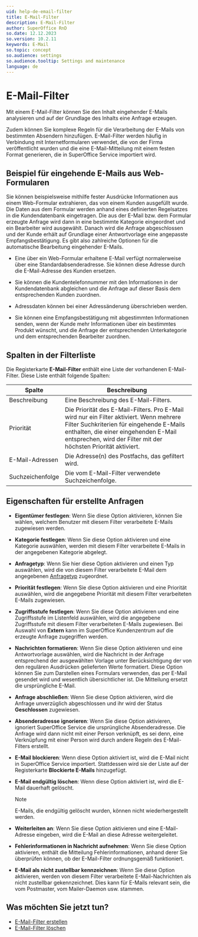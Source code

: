 ```yaml
---
uid: help-de-email-filter
title: E-Mail-Filter
description: E-Mail-Filter
author: SuperOffice RnD
so.date: 12.12.2023
so.version: 10.2.11
keywords: E-Mail
so.topic: concept
so.audience: settings
so.audience.tooltip: Settings and maintenance
language: de
---
```


# E-Mail-Filter

Mit einem E-Mail-Filter können Sie den Inhalt eingehender E-Mails analysieren und auf der Grundlage des Inhalts eine Anfrage erzeugen.

Zudem können Sie komplexe Regeln für die Verarbeitung der E-Mails von bestimmten Absendern hinzufügen. E-Mail-Filter werden häufig in Verbindung mit Internetformularen verwendet, die von der Firma veröffentlicht wurden und die eine E-Mail-Mitteilung mit einem festen Format generieren, die in SuperOffice Service importiert wird.

## Beispiel für eingehende E-Mails aus Web-Formularen

Sie können beispielsweise mithilfe fester Ausdrücke Informationen aus einem Web-Formular extrahieren, das von einem Kunden ausgefüllt wurde. Die Daten aus dem Formular werden anhand eines definierten Regelsatzes in die Kundendatenbank eingetragen. Die aus der E-Mail bzw. dem Formular erzeugte Anfrage wird dann in eine bestimmte Kategorie eingeordnet und ein Bearbeiter wird ausgewählt. Danach wird die Anfrage abgeschlossen und der Kunde erhält auf Grundlage einer Antwortvorlage eine angepasste Empfangsbestätigung. Es gibt also zahlreiche Optionen für die automatische Bearbeitung eingehender E-Mails.

* Eine über ein Web-Formular erhaltene E-Mail verfügt normalerweise über eine Standardabsenderadresse. Sie können diese Adresse durch die E-Mail-Adresse des Kunden ersetzen.

* Sie können die Kundentelefonnummer mit den Informationen in der Kundendatenbank abgleichen und die Anfrage auf dieser Basis dem entsprechenden Kunden zuordnen.

* Adressdaten können bei einer Adressänderung überschrieben werden.

* Sie können eine Empfangsbestätigung mit abgestimmten Informationen senden, wenn der Kunde mehr Informationen über ein bestimmtes Produkt wünscht, und die Anfrage der entsprechenden Unterkategorie und dem entsprechenden Bearbeiter zuordnen.

## Spalten in der Filterliste

Die Registerkarte **E-Mail-Filter** enthält eine Liste der vorhandenen E-Mail-Filter. Diese Liste enthält folgende Spalten:

| Spalte | Beschreibung |
|---|---|
| Beschreibung | Eine Beschreibung des E-Mail-Filters. |
| Priorität | Die Priorität des E-Mail-Filters. Pro E-Mail wird nur ein Filter aktiviert. Wenn mehrere Filter Suchkriterien für eingehende E-Mails enthalten, die einer eingehenden E-Mail entsprechen, wird der Filter mit der höchsten Priorität aktiviert. |
| E-Mail-Adressen | Die Adresse(n) des Postfachs, das gefiltert wird. |
| Suchzeichenfolge | Die vom E-Mail-Filter verwendete Suchzeichenfolge. |

## Eigenschaften für erstellte Anfragen

* **Eigentümer festlegen**: Wenn Sie diese Option aktivieren, können Sie wählen, welchem Benutzer mit diesem Filter verarbeitete E-Mails zugewiesen werden.

* **Kategorie festlegen**: Wenn Sie diese Option aktivieren und eine Kategorie auswählen, werden mit diesem Filter verarbeitete E-Mails in der angegebenen Kategorie abgelegt.

* **Anfragetyp**: Wenn Sie hier diese Option aktivieren und einen Typ auswählen, wird die von diesem Filter verarbeitete E-Mail dem angegebenen [Anfragetyp][3] zugeordnet.

* **Priorität festlegen**: Wenn Sie diese Option aktivieren und eine Priorität auswählen, wird die angegebene Priorität mit diesem Filter verarbeiteten E-Mails zugewiesen.

* **Zugriffsstufe festlegen**: Wenn Sie diese Option aktivieren und eine Zugriffsstufe im Listenfeld auswählen, wird die angegebene Zugriffsstufe mit diesem Filter verarbeiteten E-Mails zugewiesen. Bei Auswahl von **Extern** kann im SuperOffice Kundenzentrum auf die erzeugte Anfrage zugegriffen werden.

* **Nachrichten formatieren**: Wenn Sie diese Option aktivieren und eine Antwortvorlage auswählen, wird die Nachricht in der Anfrage entsprechend der ausgewählten Vorlage unter Berücksichtigung der von den regulären Ausdrücken gelieferten Werte formatiert. Diese Option können Sie zum Darstellen eines Formulars verwenden, das per E-Mail gesendet wird und wesentlich übersichtlicher ist. Die Mitteilung ersetzt die ursprüngliche E-Mail.

* **Anfrage abschließen**: Wenn Sie diese Option aktivieren, wird die Anfrage unverzüglich abgeschlossen und ihr wird der Status **Geschlossen** zugewiesen.

* **Absenderadresse ignorieren**: Wenn Sie diese Option aktivieren, ignoriert SuperOffice Service die ursprüngliche Absenderadresse. Die Anfrage wird dann nicht mit einer Person verknüpft, es sei denn, eine Verknüpfung mit einer Person wird durch andere Regeln des E-Mail-Filters erstellt.

* **E-Mail blockieren**: Wenn diese Option aktiviert ist, wird die E-Mail nicht in SuperOffice Service importiert. Stattdessen wird sie der Liste auf der Registerkarte **Blockierte E-Mails** hinzugefügt.

* **E-Mail endgültig löschen**: Wenn diese Option aktiviert ist, wird die E-Mail dauerhaft gelöscht.

    > [!NOTE]
    > E-Mails, die endgültig gelöscht wurden, können nicht wiederhergestellt werden.

* **Weiterleiten an**: Wenn Sie diese Option aktivieren und eine E-Mail-Adresse eingeben, wird die E-Mail an diese Adresse weitergeleitet.

* **Fehlerinformationen in Nachricht aufnehmen**: Wenn Sie diese Option aktivieren, enthält die Mitteilung Fehlerinformationen, anhand derer Sie überprüfen können, ob der E-Mail-Filter ordnungsgemäß funktioniert.

* **E-Mail als nicht zustellbar kennzeichnen**: Wenn Sie diese Option aktivieren, werden von diesem Filter verarbeitete E-Mail-Nachrichten als nicht zustellbar gekennzeichnet. Dies kann für E-Mails relevant sein, die vom Postmaster, vom Mailer-Daemon usw. stammen.

## Was möchten Sie jetzt tun?

* [E-Mail-Filter erstellen][1]
* [E-Mail-Filter löschen][2]

<!-- Referenced links -->
[1]: create-email-filter.md
[2]: delete-email-filter.md
[3]: ../../../../request/learn/type/index.md

<!-- Referenced images -->
